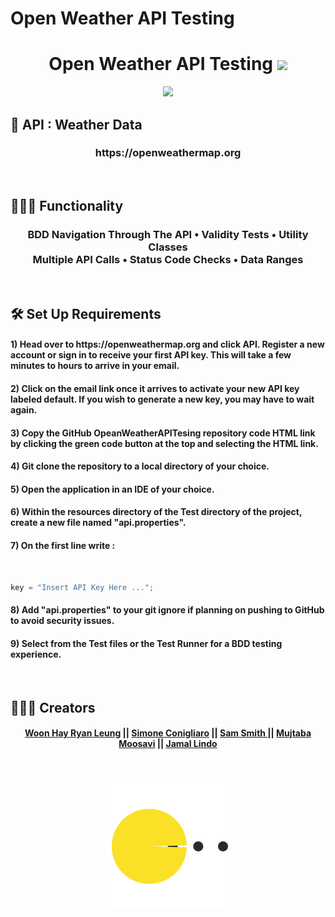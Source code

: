 # Open Weather API Testing

<h1 align="center">Open Weather API Testing <img src="https://media.giphy.com/media/ZXxKKHVzgSzDOUsJw3/giphy.gif" width="40"></h1>
<p align="center">
  <a href="https://github.com/DenverCoder1/readme-typing-svg"><img src="https://readme-typing-svg.herokuapp.com?size=40&duration=4000&center=true&multiline=true&width=1000&height=150&lines=API+Weather+Data;Easy+API+Calls+%2C+Easy+Methods+%2C+Weather+Data;Junit+%2C+Jackson+%2C+Mockito"></a>
</p>

## 🤝 API : Weather Data
<h3 align="center">https://openweathermap.org</h4>

<br>

## 👨🏼‍💻 Functionality
<h3 align="center" >
BDD Navigation Through The API • Validity Tests • Utility Classes
<br>
Multiple API Calls • Status Code Checks • Data Ranges
</h4>



<br>

## 🛠️ Set Up Requirements
<h4 align="left">
1) Head over to https://openweathermap.org and click API. Register a new account or sign in to receive your first API key. This will take a few minutes to hours to arrive in your email.
</h4>
<h4 align="left">
2) Click on the email link once it arrives to activate your new API key labeled default. If you wish to generate a new key, you may have to wait again.
</h4>
<h4 align="left">
3) Copy the GitHub OpeanWeatherAPITesing repository code HTML link by clicking the green code button at the top and selecting the HTML link.
</h4>
<h4 align="left">
4) Git clone the repository to a local directory of your choice.
</h4>
<h4 align="left">
5) Open the application in an IDE of your choice.
</h4>
<h4 align="left">
6) Within the resources directory of the Test directory of the project, create a new file named "api.properties".
</h4>
<h4 align="left">
7) On the first line write :
</h4><br>

```java
key = "Insert API Key Here ...";
```

<h4 align="left">
8) Add "api.properties" to your git ignore if planning on pushing to GitHub to avoid security issues.
</h4>
<h4 align="left">
9) Select from the Test files or the Test Runner for a BDD testing experience.
</h4>
<br>


## 👨🏻‍🔧 Creators
<h4 align="center"><a href="https://github.com/woonhay">Woon Hay Ryan Leung</a>  ||  <a href="https://github.com/simoneconigliarosparta">Simone Conigliaro</a> ||  <a href="https://github.com/sams4566">Sam Smith </a> ||  <a href="https://github.com/mujm4tic">Mujtaba Moosavi</a> ||  <a href="https://github.com/JamalLindo">Jamal Lindo</a></h4>
<br>
<h4 align="center"><img src="https://raw.githubusercontent.com/Aniket965/Aniket965/master/pacman.svg?sanitize=true" width="200" height="200" ></h4>


